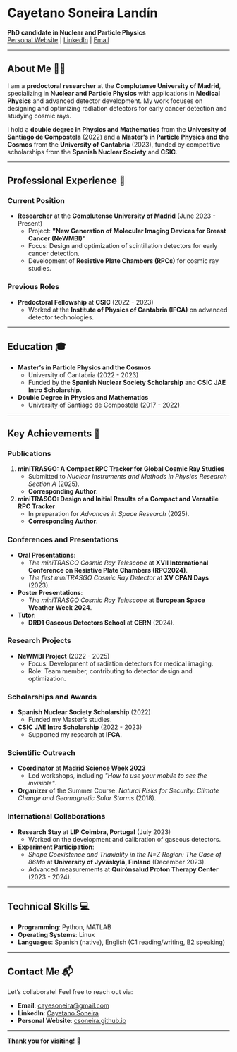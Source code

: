 # Cayetano Soneira Landín  
**PhD candidate in Nuclear and Particle Physics**  
[Personal Website](https://csoneira.github.io/csoneira/) | [LinkedIn](https://www.linkedin.com/in/cayetano-soneira-906a241b5/) | [Email](mailto:csoneira@ucm.es)  

---

## About Me 👨‍🔬  

I am a **predoctoral researcher** at the **Complutense University of Madrid**, specializing in **Nuclear and Particle Physics** with applications in **Medical Physics** and advanced detector development. My work focuses on designing and optimizing radiation detectors for early cancer detection and studying cosmic rays.  

I hold a **double degree in Physics and Mathematics** from the **University of Santiago de Compostela** (2022) and a **Master’s in Particle Physics and the Cosmos** from the **University of Cantabria** (2023), funded by competitive scholarships from the **Spanish Nuclear Society** and **CSIC**.  

---

## Professional Experience 💼  

### Current Position  
- **Researcher** at the **Complutense University of Madrid** (June 2023 - Present)  
  - Project: **"New Generation of Molecular Imaging Devices for Breast Cancer (NeWMBI)"**  
  - Focus: Design and optimization of scintillation detectors for early cancer detection.  
  - Development of **Resistive Plate Chambers (RPCs)** for cosmic ray studies.  

### Previous Roles  
- **Predoctoral Fellowship** at **CSIC** (2022 - 2023)  
  - Worked at the **Institute of Physics of Cantabria (IFCA)** on advanced detector technologies.  

---

## Education 🎓  
- **Master’s in Particle Physics and the Cosmos**  
  - University of Cantabria (2022 - 2023)  
  - Funded by the **Spanish Nuclear Society Scholarship** and **CSIC JAE Intro Scholarship**.  
- **Double Degree in Physics and Mathematics**  
  - University of Santiago de Compostela (2017 - 2022)  

---

## Key Achievements 🌟  

### Publications  
1. **miniTRASGO: A Compact RPC Tracker for Global Cosmic Ray Studies**  
   - Submitted to *Nuclear Instruments and Methods in Physics Research Section A* (2025).  
   - **Corresponding Author**.  
2. **miniTRASGO: Design and Initial Results of a Compact and Versatile RPC Tracker**  
   - In preparation for *Advances in Space Research* (2025).  
   - **Corresponding Author**.  

### Conferences and Presentations  
- **Oral Presentations**:  
  - *The miniTRASGO Cosmic Ray Telescope* at **XVII International Conference on Resistive Plate Chambers (RPC2024)**.  
  - *The first miniTRASGO Cosmic Ray Detector* at **XV CPAN Days** (2023).  
- **Poster Presentations**:  
  - *The miniTRASGO Cosmic Ray Telescope* at **European Space Weather Week 2024**.  
- **Tutor**:  
  - **DRD1 Gaseous Detectors School** at **CERN** (2024).  

### Research Projects  
- **NeWMBI Project** (2022 - 2025)  
  - Focus: Development of radiation detectors for medical imaging.  
  - Role: Team member, contributing to detector design and optimization.  

### Scholarships and Awards  
- **Spanish Nuclear Society Scholarship** (2022)  
  - Funded my Master’s studies.  
- **CSIC JAE Intro Scholarship** (2022 - 2023)  
  - Supported my research at **IFCA**.  

### Scientific Outreach  
- **Coordinator** at **Madrid Science Week 2023**  
  - Led workshops, including *"How to use your mobile to see the invisible"*.  
- **Organizer** of the Summer Course: *Natural Risks for Security: Climate Change and Geomagnetic Solar Storms* (2018).  

### International Collaborations  
- **Research Stay** at **LIP Coimbra, Portugal** (July 2023)  
  - Worked on the development and calibration of gaseous detectors.  
- **Experiment Participation**:  
  - *Shape Coexistence and Triaxiality in the N=Z Region: The Case of 86Mo* at **University of Jyväskylä, Finland** (December 2023).  
  - Advanced measurements at **Quirónsalud Proton Therapy Center** (2023 - 2024).  

---

## Technical Skills 💻  
- **Programming**: Python, MATLAB  
- **Operating Systems**: Linux  
- **Languages**: Spanish (native), English (C1 reading/writing, B2 speaking)  

---

## Contact Me 📬  
Let’s collaborate! Feel free to reach out via:  
- **Email**: [cayesoneira@gmail.com](mailto:cayesoneira@gmail.com)  
- **LinkedIn**: [Cayetano Soneira](https://www.linkedin.com/in/cayetano-soneira-906a241b5/)  
- **Personal Website**: [csoneira.github.io](https://csoneira.github.io/csoneira/)  

---

**Thank you for visiting!** 🚀  
